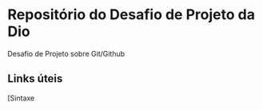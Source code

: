 # Repositório do Desafio de Projeto da Dio
Desafio de Projeto sobre Git/Github 

## Links úteis
[Sintaxe
